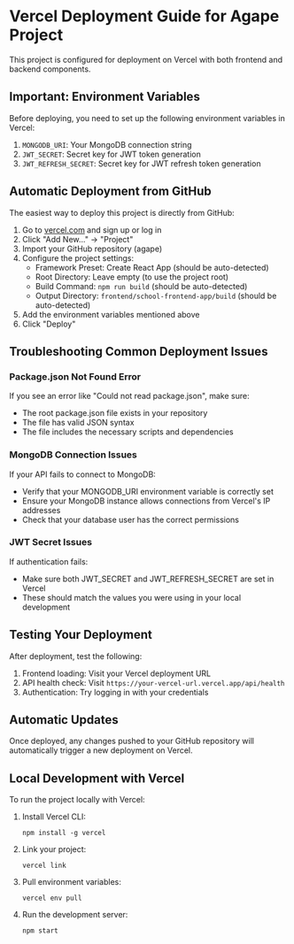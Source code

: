 # Vercel Deployment Guide for Agape Project

This project is configured for deployment on Vercel with both frontend and backend components.

## Important: Environment Variables

Before deploying, you need to set up the following environment variables in Vercel:

1. `MONGODB_URI`: Your MongoDB connection string
2. `JWT_SECRET`: Secret key for JWT token generation
3. `JWT_REFRESH_SECRET`: Secret key for JWT refresh token generation

## Automatic Deployment from GitHub

The easiest way to deploy this project is directly from GitHub:

1. Go to [vercel.com](https://vercel.com) and sign up or log in
2. Click "Add New..." → "Project"
3. Import your GitHub repository (agape)
4. Configure the project settings:
   - Framework Preset: Create React App (should be auto-detected)
   - Root Directory: Leave empty (to use the project root)
   - Build Command: `npm run build` (should be auto-detected)
   - Output Directory: `frontend/school-frontend-app/build` (should be auto-detected)
5. Add the environment variables mentioned above
6. Click "Deploy"

## Troubleshooting Common Deployment Issues

### Package.json Not Found Error

If you see an error like "Could not read package.json", make sure:
- The root package.json file exists in your repository
- The file has valid JSON syntax
- The file includes the necessary scripts and dependencies

### MongoDB Connection Issues

If your API fails to connect to MongoDB:
- Verify that your MONGODB_URI environment variable is correctly set
- Ensure your MongoDB instance allows connections from Vercel's IP addresses
- Check that your database user has the correct permissions

### JWT Secret Issues

If authentication fails:
- Make sure both JWT_SECRET and JWT_REFRESH_SECRET are set in Vercel
- These should match the values you were using in your local development

## Testing Your Deployment

After deployment, test the following:

1. Frontend loading: Visit your Vercel deployment URL
2. API health check: Visit `https://your-vercel-url.vercel.app/api/health`
3. Authentication: Try logging in with your credentials

## Automatic Updates

Once deployed, any changes pushed to your GitHub repository will automatically trigger a new deployment on Vercel.

## Local Development with Vercel

To run the project locally with Vercel:

1. Install Vercel CLI:
   ```
   npm install -g vercel
   ```

2. Link your project:
   ```
   vercel link
   ```

3. Pull environment variables:
   ```
   vercel env pull
   ```

4. Run the development server:
   ```
   npm start
   ```
